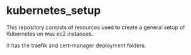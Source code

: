 # kubernetes_setup
This repository consists of resources used to create a general setup of Kubernetes on was ec2 instances. 

It has the traefik and cert-manager deployment folders.
